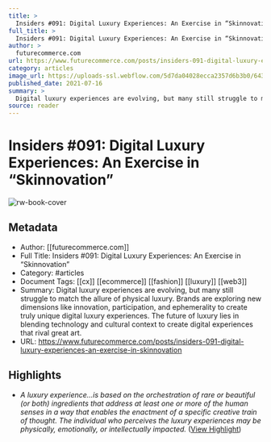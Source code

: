 ```yaml
---
title: >
  Insiders #091: Digital Luxury Experiences: An Exercise in “Skinnovation”
full_title: >
  Insiders #091: Digital Luxury Experiences: An Exercise in “Skinnovation”
author: >
  futurecommerce.com
url: https://www.futurecommerce.com/posts/insiders-091-digital-luxury-experiences-an-exercise-in-skinnovation
category: articles
image_url: https://uploads-ssl.webflow.com/5d7da04028ecca2357d6b3b0/643d6909fb06e7286d57fd8c_DigitalLuxuryExperiences.png
published_date: 2021-07-16
summary: >
  Digital luxury experiences are evolving, but many still struggle to match the allure of physical luxury. Brands are exploring new dimensions like innovation, participation, and ephemerality to create truly unique digital luxury experiences. The future of luxury lies in blending technology and cultural context to create digital experiences that rival great art.
source: reader
---
```

# Insiders #091: Digital Luxury Experiences: An Exercise in “Skinnovation”

![rw-book-cover](https://uploads-ssl.webflow.com/5d7da04028ecca2357d6b3b0/643d6909fb06e7286d57fd8c_DigitalLuxuryExperiences.png)

## Metadata
- Author: [[futurecommerce.com]]
- Full Title: Insiders #091: Digital Luxury Experiences: An Exercise in “Skinnovation”
- Category: #articles
- Document Tags: [[cx]] [[ecommerce]] [[fashion]] [[luxury]] [[web3]] 
- Summary: Digital luxury experiences are evolving, but many still struggle to match the allure of physical luxury. Brands are exploring new dimensions like innovation, participation, and ephemerality to create truly unique digital luxury experiences. The future of luxury lies in blending technology and cultural context to create digital experiences that rival great art.
- URL: https://www.futurecommerce.com/posts/insiders-091-digital-luxury-experiences-an-exercise-in-skinnovation

## Highlights
- *A luxury experience...is based on the orchestration of rare or beautiful (or both) ingredients that address at least one or more of the human senses in a way that enables the enactment of a specific creative train of thought. 
  The individual who perceives the luxury experiences may be physically, emotionally, or intellectually impacted.*‍ ([View Highlight](https://read.readwise.io/read/01j1jxttwapenkfzbpbze4zasw))


